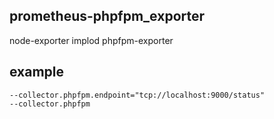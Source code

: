 ## prometheus-phpfpm_exporter
node-exporter implod phpfpm-exporter


## example

```
--collector.phpfpm.endpoint="tcp://localhost:9000/status" 
--collector.phpfpm
```
